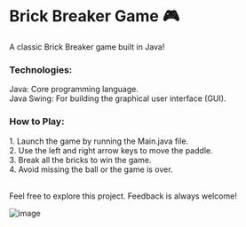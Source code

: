# Brick Breaker Game 🎮
A classic Brick Breaker game built in Java! 

<h3>Technologies:</h3> 
Java: Core programming language. <br>
Java Swing: For building the graphical user interface (GUI).

<h3> How to Play:</h3>
1. Launch the game by running the Main.java file. <br>
2. Use the left and right arrow keys to move the paddle. <br>
3. Break all the bricks to win the game. <br>
4. Avoid missing the ball or the game is over.  
<br>
<br>

Feel free to explore this project. Feedback is always welcome! 

![image](https://github.com/user-attachments/assets/57181c7c-d8a1-4779-8bd4-9989c88843e6/w_200)
